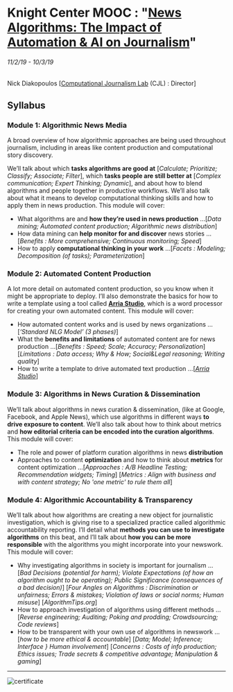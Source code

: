 # Knight Center MOOC : "[News Algorithms: The Impact of Automation & AI on Journalism](https://journalismcourses.org/ALG0119.html)"
###### 11/2/19 - 10/3/19

Nick Diakopoulos [[Computational Journalism Lab](http://cjlab.stanford.edu/) (CJL) : Director]

## Syllabus
### Module 1: Algorithmic News Media
A broad overview of how algorithmic approaches are being used throughout journalism, including in areas like content production and computational story discovery.

We’ll talk about which **tasks algorithms are good at** [*Calculate; Prioritize; Classify; Associate; Filter*], which **tasks people are still better at** [*Complex communication; Expert Thinking; Dynamic*], and about how to blend algorithms and people together in productive workflows. We’ll also talk about what it means to develop computational thinking skills and how to apply them in news production. This module will cover:

* What algorithms are and **how they’re used in news production** ...[*Data mining; Automated content production; Algorithmic news distribution*]
* How data mining can **help monitor for and discover** news stories ...[*Benefits : More comprehensive; Continuous monitoring; Speed*]
* How to apply **computational thinking in your work** ...[*Facets : Modeling; Decomposition (of tasks); Parameterization*]


### Module 2: Automated Content Production
A lot more detail on automated content production, so you know when it might be appropriate to deploy. I’ll also demonstrate the basics for how to write a template using a tool called **[Arria Studio](https://www.arria.com/studio/studio-overview/)**, which is a word processor for creating your own automated content. This module will cover:

* How automated content works and is used by news organizations ...[*‘Standard NLG Model’ (3 phases)*]
* What the **benefits and limitations** of automated content are for news production ...[*Benefits : Speed; Scale; Accuracy; Personalization*] [*Limitations : Data access; Why & How; Social&Legal reasoning; Writing quality*]
* How to write a template to drive automated text production ...[*[Arria Studio](https://www.arria.com/studio/studio-overview/)*]


### Module 3: Algorithms in News Curation & Dissemination
We’ll talk about algorithms in news curation & dissemination, (like at Google, Facebook, and Apple News), which use algorithms in different ways **to drive exposure to content**. We’ll also talk about how to think about metrics and **how editorial criteria can be encoded into the curation algorithms**. This module will cover:

* The role and power of platform curation algorithms in news **distribution**
* Approaches to content **optimization** and how to think about **metrics** for content optimization ...[*Approaches : A/B Headline Testing; Recommendation widgets; Timing*] [*Metrics : Align with business and with content strategy; No 'one metric' to rule them all*]


### Module 4: Algorithmic Accountability & Transparency
We’ll talk about how algorithms are creating a new object for journalistic investigation, which is giving rise to a specialized practice called algorithmic accountability reporting. I’ll detail what **methods you can use to investigate algorithms** on this beat, and I’ll talk about **how you can be more responsible** with the algorithms you might incorporate into your newswork. This module will cover:

* Why investigating algorithms in society is important for journalism ...[*Bad Decisions (potential for harm); Violate Expectations (of how an algorithm ought to be operating); Public Significance (consequences of a bad decision)*] [*Four Angles on Algorithms : Discrimination or unfairness; Errors & mistakes; Violation of laws or social norms; Human misuse*] [*AlgorithmTips.org*]
* How to approach investigation of algorithms using different methods ...[*Reverse engineering; Auditing; Poking and prodding; Crowdsourcing; Code reviews*]
* How to be transparent with your own use of algorithms in newswork ...[*how to be more ethical & accountable*] [*Data; Model; Inference; Interface } Human involvement*] [*Concerns : Costs of info production; Ethics issues; Trade secrets & competitive advantage; Manipulation & gaming*]

---

![certificate](MAP0918_Certificate.png "certificate")